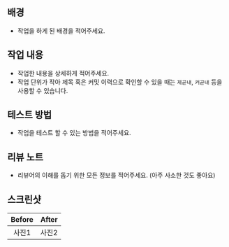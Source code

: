 ## 배경
- 작업을 하게 된 배경을 적어주세요.

## 작업 내용
- 작업한 내용을 상세하게 적어주세요.
- 작업 단위가 작아 제목 혹은 커밋 이력으로 확인할 수 있을 때는 `제곧내`, `커곧내` 등을 사용할 수 있습니다.

## 테스트 방법
- 작업을 테스트 할 수 있는 방법을 적어주세요.

## 리뷰 노트
- 리뷰어의 이해를 돕기 위한 모든 정보를 적어주세요. (아주 사소한 것도 좋아요)

## 스크린샷

| Before | After |
|:-:|:-:|
| 사진1 | 사진2 |
